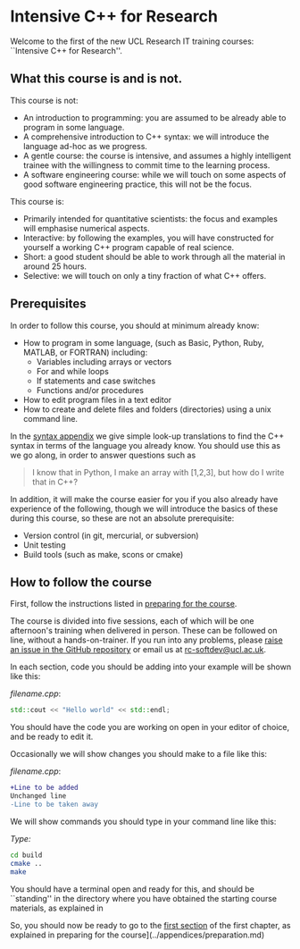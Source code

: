 Intensive C++ for Research
==========================

Welcome to the first of the new UCL Research IT training courses: ``Intensive C++ for Research''.

What this course is and is not.
------------------------

This course is not:

* An introduction to programming: you are assumed to be already able to program in some language.
* A comprehensive introduction to C++ syntax: we will introduce the language ad-hoc as we progress.
* A gentle course: the course is intensive, and assumes a highly intelligent trainee with the willingness to commit time to the learning process.
* A software engineering course: while we will touch on some aspects of good software engineering practice, this will not be the focus.

This course is:

* Primarily intended for quantitative scientists: the focus and examples will emphasise numerical aspects.
* Interactive: by following the examples, you will have constructed for yourself a working C++ program capable of real science.
* Short: a good student should be able to work through all the material in around 25 hours.
* Selective: we will touch on only a tiny fraction of what C++ offers.

Prerequisites
-------------

In order to follow this course, you should at minimum already know:

* How to program in some language, (such as Basic, Python, Ruby, MATLAB, or FORTRAN) including:
  * Variables including arrays or vectors
  * For and while loops
  * If statements and case switches
  * Functions and/or procedures
* How to edit program files in a text editor
* How to create and delete files and folders (directories) using a unix command line.

In the [syntax appendix](../appendices/syntax.md) we give simple look-up translations to find the C++ syntax
in terms of the language you already know. You should use this as we go along, in order to answer questions such as

> I know that in Python, I make an array with [1,2,3], but how do I write that in C++?

In addition, it will make the course easier for you if you
also already have experience of the following, though we will introduce 
the basics of these during this course, so these are not an absolute prerequisite:

* Version control (in git, mercurial, or subversion)
* Unit testing
* Build tools (such as make, scons or cmake)

How to follow the course
------------------------

First, follow the instructions listed in [preparing for the course](../appendices/preparation.md).

The course is divided into five sessions, each of which will be one afternoon's training when delivered in person.
These can be followed on line, without a hands-on-trainer. If you run into any problems, 
please [raise an issue in the GitHub repository](https://github.com/UCL/rsd-cppcourse/issues) or email us at rc-softdev@ucl.ac.uk.

In each section, code you should be adding into your example will be shown like this:

*filename.cpp*:

``` c++
std::cout << "Hello world" << std::endl;
```

You should have the code you are working on open in your editor of choice, and be ready to edit it.

Occasionally we will show changes you should make to a file like this:

*filename.cpp*:

``` Diff
+Line to be added
Unchanged line
-Line to be taken away
```

We will show commands you should type in your command line like this:

*Type:*

``` Bash
cd build
cmake ..
make
```

You should have a terminal open and ready for this, and should be ``standing'' in the directory where you have
obtained the starting course materials, as explained in 

So, you should now be ready to go to the [first section](../session1/) of the first chapter, as explained in preparing for the course](../appendices/preparation.md)
